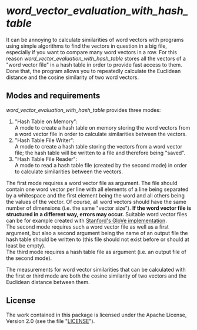 # *word_vector_evaluation_with_hash_table*
It can be annoying to calculate similarities of word vectors with programs using simple algorithms to find the vectors in question in a big file, especially if you want to compare many word vectors in a row. For this reason *word_vector_evaluation_with_hash_table* stores all the vectors of a "word vector file" in a hash table in order to provide fast access to them. Done that, the program allows you to repeatedly calculate the Euclidean distance and the cosine similarity of two word vectors.

## Modes and requirements
*word_vector_evaluation_with_hash_table* provides three modes:
1. "Hash Table on Memory":  
A mode to create a hash table on memory storing the word vectors from a word vector file in order to calculate similarities between the vectors.
2. "Hash Table File Writer":  
A mode to create a hash table storing the vectors from a word vector file; the hash table will be written to a file and therefore being "saved".
3. "Hash Table File Reader":   
A mode to read a hash table file (created by the second mode) in order to calculate similarities between the vectors.

The first mode requires a word vector file as argument. The file should contain one word vector per line with all elements of a line being separated by a whitespace and the first element being the word and all others being the values of the vector. Of course, all word vectors should have the same number of dimensions (i.e. the same "vector size"). **If the word vector file is structured in a different way, errors may occur.** Suitable word vector files can be for example created with [Stanford's GloVe implementation](https://github.com/stanfordnlp/GloVe).  
The second mode requires such a word vector file as well as a first argument, but also a second argument being the name of an output file the hash table should be written to (this file should not exist before or should at least be empty).  
The third mode requires a hash table file as argument (i.e. an output file of the second mode).

The measurements for word vector similarities that can be calculated with the first or third mode are both the cosine similarity of two vectors and the Euclidean distance between them.

## License
The work contained in this package is licensed under the Apache License, Version 2.0 (see the file "[LICENSE](LICENSE)").
